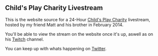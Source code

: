 
## Child's Play Charity Livestream

This is the website source for a 24-Hour [Child's Play Charity](http://childsplaycharity.org/) livestream, hosted by my friend Matt and his brother in February 2014.

You'll be able to view the stream on the website once it's up, aswell as on his [Twitch](http://twitch.tv/sil3ntscript3r) channel.

You can keep up with whats happening on [Twitter](http://twitter.com/sil3ntscript3r).
